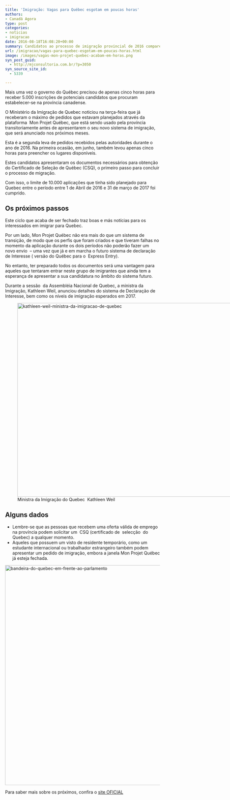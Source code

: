 ```yaml
---
title: 'Imigração: Vagas para Québec esgotam em poucas horas'
authors:
- Canadá Agora
type: post
categories:
- noticias
- imigracao
date: 2016-08-18T16:08:20+00:00
summary: Candidatos ao processo de imigração provincial de 2016 comparecem e vagas para Québec esgotam em poucas horas (mas com críticas e reclamações dos usuários)
url: /imigracao/vagas-para-quebec-esgotam-em-poucas-horas.html
image: /images/vagas-mon-projet-quebec-acabam-em-horas.png
syn_post_guid:
  - http://mjconsultoria.com.br/?p=3050
syn_source_site_id:
  - 5339

---
```

Mais uma vez o governo do Québec precisou de apenas cinco horas para receber 5.000 inscrições de potenciais candidatos que procuram estabelecer-se na província canadense.

O Ministério da Imigração de Quebec noticiou na terça-feira que já receberam o máximo de pedidos que estavam planejados através da plataforma  Mon Projet Québec, que está sendo usado pela província transitoriamente antes de apresentarem o seu novo sistema de imigração, que será anunciado nos próximos meses.

Esta é a segunda leva de pedidos recebidos pelas autoridades durante o ano de 2016. Na primeira ocasião, em junho, também levou apenas cinco horas para preencher os lugares disponíveis.

Estes candidatos apresentaram os documentos necessários para obtenção do Certificado de Seleção de Québec (CSQ), o primeiro passo para concluir o processo de migração.

Com isso, o limite de 10.000 aplicações que tinha sido planejado para Quebec entre o período entre 1 de Abril de 2016 e 31 de março de 2017 foi cumprido.

## Os próximos passos

Este ciclo que acaba de ser fechado traz boas e más notícias para os interessados em imigrar para Quebec.

Por um lado, Mon Projet Québec não era mais do que um sistema de transição, de modo que os perfis que foram criados e que tiveram falhas no momento da aplicação durante os dois períodos não poderão fazer um novo envio  – uma vez que já e em marcha o futuro sistema de declaração de Interesse ( versão do Québec para o  Express Entry).

No entanto, ter preparado todos os documentos será uma vantagem para aqueles que tentaram entrar neste grupo de imigrantes que ainda tem a esperança de apresentar a sua candidatura no âmbito do sistema futuro.

Durante a sessão  da Assembléia Nacional de Quebec, a ministra da Imigração, Kathleen Weil, anunciou detalhes do sistema de Declaração de Interesse, bem como os níveis de imigração esperados em 2017.

<figure id="attachment_6582" aria-describedby="caption-attachment-6582" style="width: 840px" class="wp-caption alignnone"><img class="img-responsive img-rounded wp-image-6582 size-full" src="http://www.canadaagora.com/wp-content/uploads/kathleen-weil-ministra-da-imigracao-de-quebec.jpeg" alt="kathleen-weil-ministra-da-imigracao-de-quebec" width="840" height="630" srcset="https://www.canadaagora.com/wp-content/uploads/kathleen-weil-ministra-da-imigracao-de-quebec.jpeg 840w, https://www.canadaagora.com/wp-content/uploads/kathleen-weil-ministra-da-imigracao-de-quebec-400x300.jpeg 400w" sizes="(max-width: 840px) 100vw, 840px" /><figcaption id="caption-attachment-6582" class="wp-caption-text">Ministra da Imigração do Quebec  Kathleen Weil</figcaption></figure>

## Alguns dados

  * Lembre-se que as pessoas que recebem uma oferta válida de emprego na província podem solicitar um  CSQ (certificado de  selecção  do Quebec) a qualquer momento.
  * Aqueles que possuem um visto de residente temporário, como um estudante internacional ou trabalhador estrangeiro também podem apresentar um pedido de imigração, embora a janela Mon Projet Québec já esteja fechada.

<img class="img-responsive img-rounded alignnone wp-image-6581 size-full" src="http://www.canadaagora.com/wp-content/uploads/bandeira-do-quebec-em-frente-ao-parlamento.jpg" alt="bandeira-do-quebec-em-frente-ao-parlamento" width="1024" height="715" srcset="https://www.canadaagora.com/wp-content/uploads/bandeira-do-quebec-em-frente-ao-parlamento.jpg 1024w, https://www.canadaagora.com/wp-content/uploads/bandeira-do-quebec-em-frente-ao-parlamento-430x300.jpg 430w, https://www.canadaagora.com/wp-content/uploads/bandeira-do-quebec-em-frente-ao-parlamento-970x677.jpg 970w" sizes="(max-width: 1024px) 100vw, 1024px" />

Para saber mais sobre os próximos, confira o <a href="http://www.immigration-quebec.gouv.qc.ca/fr/informations/mon-projet-quebec/index.html" target="_blank">site OFICIAL</a>